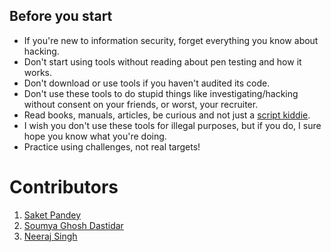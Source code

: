 ## Before you start

- If you're new to information security, forget everything you know about hacking.
- Don't start using tools without reading about pen testing and how it works.
- Don't download or use tools if you haven't audited its code.
- Don't use these tools to do stupid things like investigating/hacking without consent on your friends, or worst, your recruiter.
- Read books, manuals, articles, be curious and not just a [script kiddie](https://www.wikihow.com/Avoid-Becoming-a-Script-Kiddie).
- I wish you don't use these tools for illegal purposes, but if you do, I sure hope you know what you're doing.
- Practice using challenges, not real targets!

# Contributors
1. [Saket Pandey](https://github.com/dexter-11)
2. [Soumya Ghosh Dastidar](https://github.com/gdsoumya)
3. [Neeraj Singh](https://github.com/karma9874)

